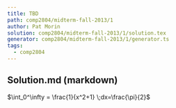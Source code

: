 ```yaml
---
title: TBD
path: comp2804/midterm-fall-2013/1
author: Pat Morin
solution: comp2804/midterm-fall-2013/1/solution.tex
generator: comp2804/midterm-fall-2013/1/generator.ts
tags:
  - comp2804
---
```


## Solution.md (markdown)

$\int_0^\infty = \frac{1}{x^2+1} \;dx=\frac{\pi}{2}$
